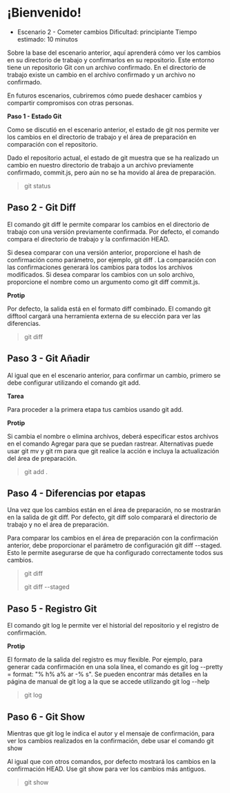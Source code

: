 # ¡Bienvenido!
* Escenario 2 - Cometer cambios
 Dificultad: principiante
 Tiempo estimado: 10 minutos

Sobre la base del escenario anterior, aquí aprenderá cómo ver los cambios en su directorio de trabajo y confirmarlos en su repositorio. Este entorno tiene un repositorio Git con un archivo confirmado. En el directorio de trabajo existe un cambio en el archivo confirmado y un archivo no confirmado.

En futuros escenarios, cubriremos cómo puede deshacer cambios y compartir compromisos con otras personas.

**Paso 1 - Estado Git**

Como se discutió en el escenario anterior, el estado de git nos permite ver los cambios en el directorio de trabajo y el área de preparación en comparación con el repositorio.

Dado el repositorio actual, el estado de git muestra que se ha realizado un cambio en nuestro directorio de trabajo a un archivo previamente confirmado, commit.js, pero aún no se ha movido al área de preparación.

>git status

## Paso 2 - Git Diff

El comando git diff le permite comparar los cambios en el directorio de trabajo con una versión previamente confirmada. Por defecto, el comando compara el directorio de trabajo y la confirmación HEAD.

Si desea comparar con una versión anterior, proporcione el hash de confirmación como parámetro, por ejemplo, git diff <commit>. La comparación con las confirmaciones generará los cambios para todos los archivos modificados. Si desea comparar los cambios con un solo archivo, proporcione el nombre como un argumento como git diff commit.js.

**Protip**

Por defecto, la salida está en el formato diff combinado. El comando git difftool cargará una herramienta externa de su elección para ver las diferencias.

>git diff

## Paso 3 - Git Añadir

Al igual que en el escenario anterior, para confirmar un cambio, primero se debe configurar utilizando el comando git add.

**Tarea**

Para proceder a la primera etapa tus cambios usando git add.

**Protip**

Si cambia el nombre o elimina archivos, deberá especificar estos archivos en el comando Agregar para que se puedan rastrear. Alternativas puede usar git mv y git rm para que git realice la acción e incluya la actualización del área de preparación.

>git add . 

## Paso 4 - Diferencias por etapas

Una vez que los cambios están en el área de preparación, no se mostrarán en la salida de git diff. Por defecto, git diff solo comparará el directorio de trabajo y no el área de preparación.

Para comparar los cambios en el área de preparación con la confirmación anterior, debe proporcionar el parámetro de configuración git diff --staged. Esto le permite asegurarse de que ha configurado correctamente todos sus cambios.

>git diff
>
>git diff --staged

## Paso 5 - Registro Git

El comando git log le permite ver el historial del repositorio y el registro de confirmación.

**Protip**

El formato de la salida del registro es muy flexible. Por ejemplo, para generar cada confirmación en una sola línea, el comando es git log --pretty = format: "% h% a% ar -% s". Se pueden encontrar más detalles en la página de manual de git log a la que se accede utilizando git log --help

>git log

## Paso 6 - Git Show

Mientras que git log le indica el autor y el mensaje de confirmación, para ver los cambios realizados en la confirmación, debe usar el comando git show

Al igual que con otros comandos, por defecto mostrará los cambios en la confirmación HEAD. Use git show <commit-hash> para ver los cambios más antiguos.

>git show
	
